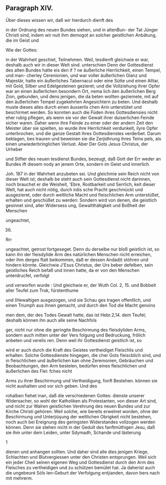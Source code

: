 

<!-- Seite 520 -->
Paragraph XIV.
--------------

Über dieses wissen wir, daß wir hierdurch dienft des

in der Ordnung des neuen Bundes siehen, und in altenBun- der Tat Jünger Christi sind, indem wir nuit ihm demogot an solcher geistlichen Anbätung, die im Geist und

Wie der
Gottes:
<!-- Seite 521 -->
 in der Wahrheit geschiet, Teilnehmen. Weil, tesdienft
gleichwie er war, deshalb auch wir in dieser Welt sind. unterschien
Denn der Gottesdienst des alten Bundes hatte eis den if ?
ne äußerliche Herrlichkeit, einen Tempel, und man-
cherley Cerenionien, und war voller äußerlichen Glanz
und Majestär, hatte ein äußerliches Tabernacul oder
eine Sútte und einen Alltar, mit Gold, Silber und
Edelgesteinen gezieret; und die Vollziehung ihrer
Opfer war an einen äußerlichen besondern Ort, nema
lich den äußerlichen Berg Zion, gebunden, und dens
jenigen, die da beten wollten geziemete, mit auf den
äußerlichen Tempel zugekehrten Angesichtern zu beten.
Und deshalb
 muste dieses alles durch einen äusserlis
chen Arin unterstütet und beschirmet werden. So
konnten auch die Füden ihres Gottesdiensies nicht eher
rubig pflegen, als wenn sie vor der Gewalt ihrer
duiserlichen Feinde sicher waren. Daher wenn ihre
Feinde zu einer oder der andern Zeit den Meister über
sie spielten, so wurde ihre Herrlichkeit verdunkelt,
ilyre Opfer unterbrochen, und die ganze Gestalt ihres
Gottesdienstes verderbet. Darum beklagen, bes
trauren und beweinen sie die Zerjidhrung ihres Teins
pels, als einen unwiederbringlichen Verlust. Aber Der Gots
Jesus Christus, der Urheber

und Stifter des neuen tesdienst Bundes, bezeugt, daß Gott der Err weder an Bundes ift diesem nody an jenem Orte, sondern im Geist und innerlich.

Joh. 187 in der Wahrheit anzubeten sei. Und gleichmie sein Reich nicht von dieser Welt ist; deshalb be steht auch sein Gottesdienst nicht darinnen, noch brauchet er die Weisheit, 'Ebre, Rostbarkeit und Serrlich, keit dieser Welt, hat auch nicht nötig, durch irdis sche Pracht geschmückt und ausgezieret, oder durch weltliche Macht und fleischlichen Arm unterstüßet, erhalten und geschüßet zu werden: Sondern wird von denen, die geistlich gesinnet sind, aller Widersess ung, Gewaltthätigkeit und Boßheit der Menschen

ungeachtet,

36.

Rrr

<!-- Seite 522 -->

ungeachtet, getrost fortgeseget. Denn du derselbe nur bloß geistlich ist, so kann ihn der fleisdylide Arm des natürlichen Menschen nicht erreichen, oder ihm derges ftalt beikommen, daß er dessen Andad)t stóhren und hindern könnte. Gleichwie J'Esus Christus, der Urs beber defelben, sein geistliches Reich befaß und innen hatte, da er von den Menschen unterdrucfet, verfolgt

und verworfen wurde : Und gleichwie er, der Wuth Col. 2, 15. und Bobbeit aller Teufel zum Trok, fúrstenthume

und (Hewaltigen ausgezogen, und sie Schau ges tragen offentlich, und einen Triumph aus ihnen gemacht, und durch den Tod die Macht genoins

men dem, der des Todes Gewalt hatte, das ist Hebr.2,14. dem Teufel; deshalb können ihn auch alle seine Nachfols

ger, nicht nur ohne die geringite Beschirmung des fleisdyliden Arms, sondern auch mitten unter der Vers folgung und Bedruckung, frölich anbeten und verelis ren. Denn weil ihr Gottesdienst geistlich ist, so

wird er auch durch die Kraft des Geistes vertheidiget Fleischlis und erhalten. Solche Gottesdienste hingegen, die cher Gots fleiscblich sind, und in fleischlichen und äußerlichen kan ohne Zeremonien, Gebräuchen und Beobachtungen, den Arm bestelen, bedürfen eines fleischlichen und äußerlichen des Flei: fches nicht

Arms zu ihrer Beschirmung und Vertheidigung, fonft Bestehen. können sie nicht aushalten und vor sich geben. Und des

rohalben fiehet inan, daß die verschiedenen Gottes: dienste unserer Widersacher, so wohl der Katholiken als Protestanten, von dieser Art sind, und nicht zur Walren geistlichen Verehrung des neuen Bundes und zur Kirche Christi gehören: Weil solche, wie bereits erwelnet worden, ohne der Beschirmung und Unterjiúşung der weltlichen Obrigkeit nicht bestehen, noch auch bei Ereignung des geringsten Widerstandes vollzogen werden können. Denn sie stehen nicht in der Gedult des fanftmüthigen Jesu, daß sie ihm unter dem Leiden, unter Sdymadh, Schande und lästerung


<!-- Seite 523 -->
1

dienen und anhangen sollten. Und daher sind alle dies
jenigen Kriege, Schlachten und Blutvergiessen
unter den Christen entsprungen. Weil sich ein jeder
Cheil seinen eigenen Weg und Gottesdienst durch
den Arm des Fleisches zu vertheidigen und zu schützen
bemület hat. Ja daherist auch die ungebeuré Sóls
len-Geburt der Verfolgung entjianden, davon bers
nach mit mehrerm.
